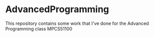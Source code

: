 # AdvancedProgramming
This repository contains some work that I've done for the Advanced Programming class MPCS51100
